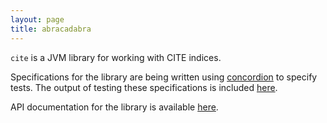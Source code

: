 ```yaml
---
layout: page
title: abracadabra
---
```


`cite` is a JVM library for working with CITE indices.


Specifications for the library are being written using [concordion](http://concordion.org) to specify tests.  The output of testing these specifications is included [here](specs/abracadabra/Abracadabra.html).

API documentation for the library is available [here](api).


